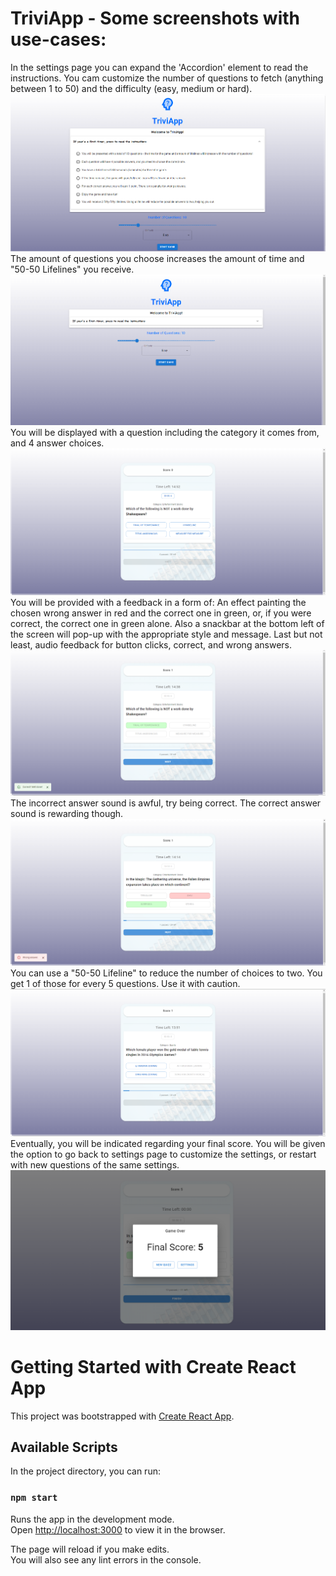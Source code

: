 # TriviApp - Some screenshots with use-cases:
In the settings page you can expand the 'Accordion' element to read the instructions. You cam customize the number of questions to fetch (anything between 1 to 50) and the difficulty (easy, medium or hard).
![My Image](./public/app_screenshots/settings-unexpanded.png)
The amount of questions you choose increases the amount of time and "50-50 Lifelines" you receive.
![My Image](./public/app_screenshots/settings.png)
You will be displayed with a question including the category it comes from, and 4 answer choices.
![My Image](./public/app_screenshots/triviagame.png)
You will be provided with a feedback in a form of: An effect painting the chosen wrong answer in red and the correct one in green, or, if you were correct, the correct one in green alone. Also a snackbar at the bottom left of the screen will pop-up with the appropriate style and message. Last but not least, audio feedback for button clicks, correct, and wrong answers.
![My Image](./public/app_screenshots/triviagame-question-correct.png)
The incorrect answer sound is awful, try being correct. The correct answer sound is rewarding though.
![My Image](./public/app_screenshots/triviagame-question-wrong.png)
You can use a "50-50 Lifeline" to reduce the number of choices to two. You get 1 of those for every 5 questions. Use it with caution.
![My Image](./public/app_screenshots/triviagame-question-fifty-fifty-redeemed.png)
Eventually, you will be indicated regarding your final score. You will be given the option to go back to settings page to customize the settings, or restart with new questions of the same settings.
![My Image](./public/app_screenshots/gameOverModal.png)


# Getting Started with Create React App

This project was bootstrapped with [Create React App](https://github.com/facebook/create-react-app).

## Available Scripts

In the project directory, you can run:

### `npm start`

Runs the app in the development mode.\
Open [http://localhost:3000](http://localhost:3000) to view it in the browser.

The page will reload if you make edits.\
You will also see any lint errors in the console.



